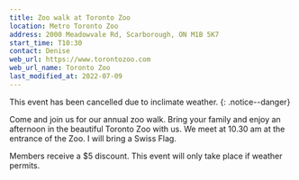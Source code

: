 ```yaml
---
title: Zoo walk at Toronto Zoo
location: Metro Toronto Zoo
address: 2000 Meadowvale Rd, Scarborough, ON M1B 5K7
start_time: T10:30
contact: Denise
web_url: https://www.torontozoo.com
web_url_name: Toronto Zoo
last_modified_at: 2022-07-09
---
```


This event has been cancelled due to inclimate weather.
{: .notice--danger}

Come and join us for our annual zoo walk. Bring your family and enjoy an
afternoon in the beautiful Toronto Zoo with us. We meet at 10.30 am at the
entrance of the Zoo. I will bring a Swiss Flag.

Members receive a \$5 discount. This event will only take place if weather
permits.
